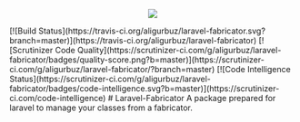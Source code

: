 <p align="center"><img src="https://laravel.com/assets/img/components/logo-laravel.svg"></p>
[![Build Status](https://travis-ci.org/aligurbuz/laravel-fabricator.svg?branch=master)](https://travis-ci.org/aligurbuz/laravel-fabricator)
[![Scrutinizer Code Quality](https://scrutinizer-ci.com/g/aligurbuz/laravel-fabricator/badges/quality-score.png?b=master)](https://scrutinizer-ci.com/g/aligurbuz/laravel-fabricator/?branch=master)
[![Code Intelligence Status](https://scrutinizer-ci.com/g/aligurbuz/laravel-fabricator/badges/code-intelligence.svg?b=master)](https://scrutinizer-ci.com/code-intelligence)
# Laravel-Fabricator
A package prepared for laravel to manage your classes from a fabricator.
